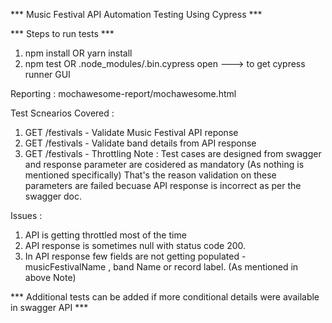 *** Music Festival API Automation Testing Using Cypress ***

*** Steps to run tests *** 
1. npm install OR yarn install
2. npm test
             OR 
.node_modules/.bin.cypress open  ---> to get cypress runner GUI

Reporting :
mochawesome-report/mochawesome.html

Test Scnearios Covered :
1. GET /festivals - Validate Music Festival API reponse
2. GET /festivals - Validate band details from API response
3. GET /festivals - Throttling
Note : Test cases are designed from swagger and response parameter are cosidered as mandatory (As nothing is mentioned specifically)
That's the reason validation on these parameters are failed becuase API response is incorrect as per the swagger doc.

Issues :
1. API is getting throttled most of the time
2. API response is sometimes null with status code 200.
3. In API response few fields are not getting populated - musicFestivalName , band Name or record label. (As mentioned in above Note)



*** Additional tests can be added if more conditional details were available in swagger API *** 